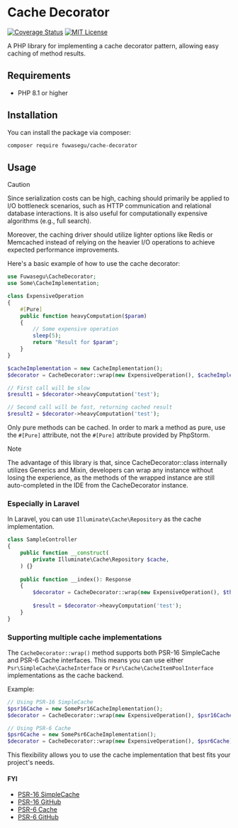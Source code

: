 # Cache Decorator

[![Coverage Status](https://coveralls.io/repos/github/fuwasegu/cache-decorator/badge.svg?branch=main)](https://coveralls.io/github/fuwasegu/cache-decorator?branch=main)
[![MIT License](http://img.shields.io/badge/license-MIT-blue.svg?style=flat)](LICENSE)

A PHP library for implementing a cache decorator pattern, allowing easy caching of method results.

## Requirements

- PHP 8.1 or higher

## Installation

You can install the package via composer:

```bash
composer require fuwasegu/cache-decorator
```

## Usage

> [!CAUTION]
> Since serialization costs can be high, caching should primarily be applied to I/O bottleneck scenarios, 
> such as HTTP communication and relational database interactions. 
> It is also useful for computationally expensive algorithms (e.g., full search).
> 
> Moreover, the caching driver should utilize lighter options like Redis or Memcached instead of relying on the heavier I/O operations to achieve expected performance improvements.

Here's a basic example of how to use the cache decorator:

```php
use Fuwasegu\CacheDecorator;
use Some\CacheImplementation;

class ExpensiveOperation
{
    #[Pure]
    public function heavyComputation($param)
    {
        // Some expensive operation
        sleep(5);
        return "Result for $param";
    }
}

$cacheImplementation = new CacheImplementation();
$decorator = CacheDecorator::wrap(new ExpensiveOperation(), $cacheImplementation);

// First call will be slow
$result1 = $decorator->heavyComputation('test');

// Second call will be fast, returning cached result
$result2 = $decorator->heavyComputation('test');
```

Only pure methods can be cached.
In order to mark a method as pure, use the `#[Pure]` attribute, not the `#[Pure]` attribute provided by PhpStorm.

> [!NOTE]
> The advantage of this library is that, since CacheDecorator::class internally utilizes Generics and Mixin, 
> developers can wrap any instance without losing the experience, as the methods of the wrapped instance are still auto-completed in the IDE from the CacheDecorator instance.

### Especially in Laravel

In Laravel, you can use `Illuminate\Cache\Repository` as the cache implementation.

```php
class SampleController
{
    public function __construct(
        private Illuminate\Cache\Repository $cache,
    ) {}
    
    public function __index(): Response
    {
        $decorator = CacheDecorator::wrap(new ExpensiveOperation(), $this->cache);
        
        $result = $decorator->heavyComputation('test');
    }
}
```

### Supporting multiple cache implementations

The `CacheDecorator::wrap()` method supports both PSR-16 SimpleCache and PSR-6 Cache interfaces. 
This means you can use either `Psr\SimpleCache\CacheInterface` or `Psr\Cache\CacheItemPoolInterface` implementations as the cache backend.

Example:

```php
// Using PSR-16 SimpleCache
$psr16Cache = new SomePsr16CacheImplementation();
$decorator = CacheDecorator::wrap(new ExpensiveOperation(), $psr16Cache);

// Using PSR-6 Cache
$psr6Cache = new SomePsr6CacheImplementation();
$decorator = CacheDecorator::wrap(new ExpensiveOperation(), $psr6Cache);
```

This flexibility allows you to use the cache implementation that best fits your project's needs.

#### FYI

- [PSR-16 SimpleCache](https://www.php-fig.org/psr/psr-16/)
- [PSR-16 GitHub](https://github.com/php-fig/simple-cache)
- [PSR-6 Cache](https://www.php-fig.org/psr/psr-6/)
- [PSR-6 GitHub](https://github.com/php-fig/cache)
